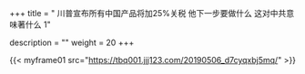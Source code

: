 +++
title = " 川普宣布所有中国产品将加25%关税 他下一步要做什么 这对中共意味著什么 1"

description = ""
weight = 20
+++

{{< myframe01 src="https://tbq001.jjj123.com/20190506_d7cyqxbj5mq/" >}}

